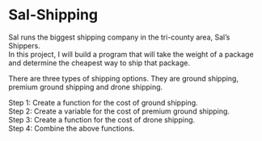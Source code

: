 # Sal-Shipping

Sal runs the biggest shipping company in the tri-county area, Sal’s Shippers.\
In this project, I will build a program that will take the weight of a package and determine the cheapest way to ship that package.

There are three types of shipping options. They are ground shipping, premium ground shipping and drone shipping.

Step 1: Create a function for the cost of ground shipping.\
Step 2: Create a variable for the cost of premium ground shipping.\
Step 3: Create a function for the cost of drone shipping.\
Step 4: Combine the above functions.
